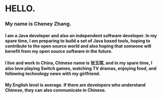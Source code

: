 # HELLO.

### My name is Cheney Zhang.

#### I am a Java developer and also an independent software developer. In my spare time, I am preparing to build a set of Java based tools, hoping to contribute to the open source world and also hoping that someone will benefit from my open source software in the future.

#### I live and work in China, Chinese name is 张玉琛, and in my spare time, I also love playing Switch games, watching TV dramas, enjoying food, and following technology news with my girlfriend.

#### My English level is average. If there are developers who understand Chinese, they can also communicate in Chinese.
